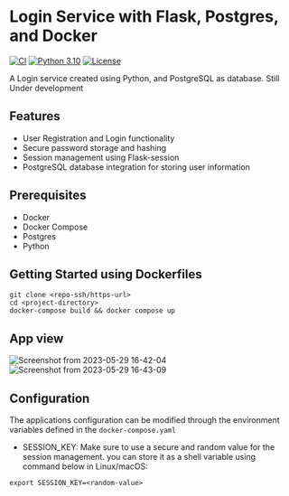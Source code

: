 # Login Service with Flask, Postgres, and Docker
[![CI](https://github.com/samanxsy/postgres-user-login/actions/workflows/ci.yaml/badge.svg)](https://github.com/samanxsy/postgres-user-login/actions/workflows/ci.yaml)
[![Python 3.10](https://img.shields.io/badge/Python-3.10-brown.svg)](https://shields.io/)
[![License](https://img.shields.io/badge/License-MIT-skyblue.svg)](https://mit-license.org/)

A Login service created using Python, and PostgreSQL as database. Still Under development

## Features
- User Registration and Login functionality
- Secure password storage and hashing
- Session management using Flask-session
- PostgreSQL database integration for storing user information

## Prerequisites
- Docker
- Docker Compose
- Postgres
- Python

## Getting Started using Dockerfiles
```
git clone <repo-ssh/https-url>
cd <project-directory>
docker-compose build && docker compose up
```

## App view

![Screenshot from 2023-05-29 16-42-04](https://github.com/samanxsy/postgres-login-system/assets/118216325/226780e8-41ba-4df5-8a31-712ba9a1221e)
![Screenshot from 2023-05-29 16-43-09](https://github.com/samanxsy/postgres-login-system/assets/118216325/0b871391-8de9-48fe-b95f-aa9adea7df34)

## Configuration
The applications configuration can be modified through the environment variables defined in the `docker-compose.yaml`

- SESSION_KEY: Make sure to use a secure and random value for the session management. you can store it as a shell variable using command below in Linux/macOS:
```
export SESSION_KEY=<random-value>
```
